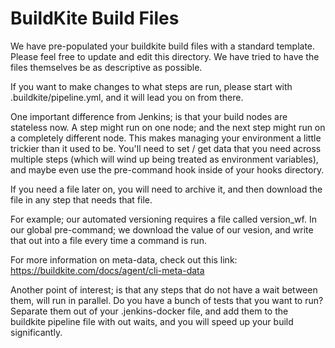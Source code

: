 # BuildKite Build Files
We have pre-populated your buildkite build files with a standard template. Please feel free to update and edit this directory. We have tried to have the files themselves be as descriptive as possible.

If you want to make changes to what steps are run, please start with .buildkite/pipeline.yml, and it will lead you on from there.

One important difference from Jenkins; is that your build nodes are stateless now. A step might run on one node; and the next step might run on a completely different node. This makes managing your environment a little trickier than it used to be. You'll need to set / get data that you need across multiple steps (which will wind up being treated as environment variables), and maybe even use the pre-command hook inside of your hooks directory.

If you need a file later on, you will need to archive it, and then download the file in any step that needs that file.

For example; our automated versioning requires a file called version_wf. In our global pre-command; we download the value of our vesion, and write that out into a file every time a command is run.

For more information on meta-data, check out this link: https://buildkite.com/docs/agent/cli-meta-data

Another point of interest; is that any steps that do not have a wait between them, will run in parallel. Do you have a bunch of tests that you want to run? Separate them out of your .jenkins-docker file, and add them to the buildkite pipeline file with out waits, and you will speed up your build significantly.
